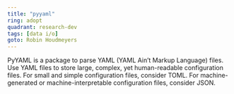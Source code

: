```yaml
---
title: "pyyaml"
ring: adopt
quadrant: research-dev
tags: [data i/o]
goto: Robin Houdmeyers
---
```


PyYAML is a package to parse YAML (YAML Ain’t Markup Language) files. Use YAML files to store large, complex, yet human-readable configuration files. For small and simple configuration files, consider TOML. For machine-generated or machine-interpretable configuration files, consider JSON.
